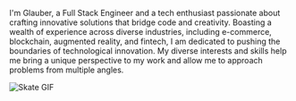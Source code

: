 I'm Glauber, a Full Stack Engineer and a tech enthusiast passionate about crafting innovative solutions that bridge code and creativity. Boasting a wealth of experience across diverse industries, including e-commerce, blockchain, augmented reality, and fintech, I am dedicated to pushing the boundaries of technological innovation. My diverse interests and skills help me bring a unique perspective to my work and allow me to approach problems from multiple angles. 

![Skate GIF](https://raw.githubusercontent.com/glaubermagal/glaubermagal/master/sk8.gif)

